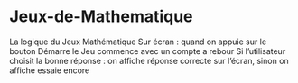 # Jeux-de-Mathematique  
La logique du Jeux Mathématique
Sur écran : quand on appuie sur le bouton Démarre le Jeu commence avec un compte a rebour
Si l’utilisateur choisit la bonne réponse : on affiche réponse correcte sur l’écran, sinon on affiche essaie encore
